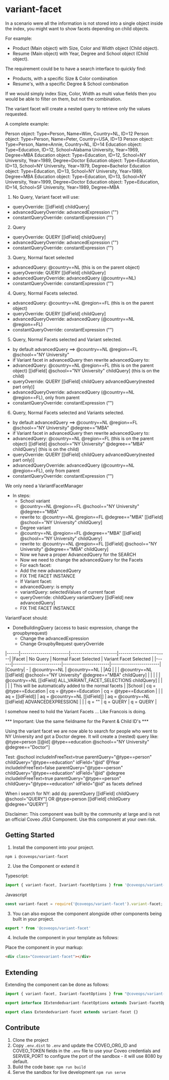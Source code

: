 # variant-facet

In a scenario were all the information is not stored into a single object inside the index, you might want to show facets depending on child objects.

For example:
* Product (Main object) with Size, Color and Width object (Child object).
* Resume (Main object) with Year, Degree and School object (Child object).

The requirement could be to have a search interface to quickly find:
* Products, with a specific Size & Color combination
* Resume's, with a specific Degree & School combination

If we would simply index Size, Color, Width as multi value fields then you would be able to filter on them, but not the combination.

The variant facet will create a nested query to retrieve only the values requested.

A complete example:

Person object: Type=Person, Name=Wim, Country=NL, ID=12
Person object: Type=Person, Name=Peter, Country=USA, ID=13
Person object: Type=Person, Name=Annie, Country=NL, ID=14
Education object: Type=Education, ID=12, School=Alabama University, Year=1969, Degree=MBA
Education object: Type=Education, ID=12, School=NY University, Year=1989, Degree=Doctor
Education object: Type=Education, ID=13, School=NY University, Year=1979, Degree=Bachelor
Education object: Type=Education, ID=13, School=NY University, Year=1989, Degree=MBA
Education object: Type=Education, ID=13, School=NY University, Year=1999, Degree=Doctor
Education object: Type=Education, ID=14, School=SF University, Year=1989, Degree=MBA

1. No Query, Variant facet will use:
  * queryOverride: [[idField] childQuery]
  * advancedQueryOverride: advancedExpression ("")
  * constantQueryOverride: constantExpression ("")
2. Query
  * queryOverride: QUERY [[idField] childQuery]
  * advancedQueryOverride: advancedExpression ("")
  * constantQueryOverride: constantExpression ("")
3. Query, Normal facet selected
  * advancedQuery: @country==NL (this is on the parent object)
  * queryOverride: QUERY [[idField] childQuery]
  * advancedQueryOverride: advancedQuery (@country==NL)
  * constantQueryOverride: constantExpression ("")
4. Query, Normal Facets selected.
  * advancedQuery: @country==NL @region==FL (this is on the parent object)
  * queryOverride: QUERY [[idField] childQuery]
  * advancedQueryOverride: advancedQuery (@country==NL @region==FL)
  * constantQueryOverride: constantExpression ("")
5. Query, Normal Facets selected and Variant selected.
  * by default advancedQuery ==> @country==NL @region==FL @school=="NY University"
  * if Variant facet in advancedQuery then rewrite advancedQuery to:
  * advancedQuery: @country==NL @region==FL (this is on the parent object) [[idField] @school=="NY University" childQuery] (this is on the child)
  * queryOverride: QUERY [[idField] childQuery advancedQuery(nested part only)]
  * advancedQueryOverride: advancedQuery (@country==NL @region==FL), only from parent
  * constantQueryOverride: constantExpression ("")
6. Query, Normal Facets selected and Variants selected.
  * by default advancedQuery ==> @country==NL @region==FL @school=="NY University" @degree=="MBA" 
  * if Variant facet in advancedQuery then rewrite advancedQuery to:
  * advancedQuery: @country==NL @region==FL (this is on the parent object) [[idField] @school=="NY University" @degree=="MBA" childQuery] (this is on the child)
  * queryOverride: QUERY [[idField] childQuery advancedQuery(nested part only)]
  * advancedQueryOverride: advancedQuery (@country==NL @region==FL), only from parent
  * constantQueryOverride: constantExpression ("")

We only need a VariantFacetManager
  * In steps:
    * School variant
    * @country==NL @region==FL @school=="NY University" @degree=="MBA" 
    * rewrite to: @country==NL @region==FL @degree=="MBA" [[idField] @school=="NY University" childQuery] 
    * Degree variant
    * @country==NL @region==FL @degree=="MBA" [[idField] @school=="NY University" childQuery]  
    * rewrite to: @country==NL @region==FL  [[idField] @school=="NY University" @degree=="MBA" childQuery] 
    * Now we have a proper AdvancedQuery for the SEARCH
    * Now we need to change the advancedQuery for the Facets
    * For each facet:
    *    Add the new advancedQuery
    *    FIX THE FACET INSTANCE
    *  If Variant facet:
    *    advancedQuery: is empty
    *    variantQuery: selectedValues of current facet
    *    queryOverride: childQuery variantQuery [[idField] new advancedQuery]
    *    FIX THE FACET INSTANCE



VariantFacet should:
* DoneBuildingQuery (access to basic expression, change the groupbyrequest)
  * Change the advancedExpression 
  * Change GroupbyRequest queryOverride

|------|------------------------|-----------------------|------------------------|
|Facet | No Query               | Normal Facet Selected | Variant Facet Selected |
|------|------------------------|-----------------------|------------------------|
|Country| -                     | @country==NL          | @country==NL           |
|AQ     |                       |                       | @country==NL [[idField] @school=="NY University" @degree=="MBA" childQuery] |
|       |                       |                       | @country==NL [[idField] ALL_VARIANT_FACET_SELECTIONS childQuery] |
|       |                       |                       | This will be automatically added to the normal facets |
|School | cq = @type==Education | cq = @type==Education | cq = @type==Education |
|       | aq = [[idField]]      | aq = @country==NL [[idField]] | aq = @country==NL [[idField] ADVANCEDEXPRESSION] |
|       | q = ""                | q =  QUERY     | q = QUERY |

I somehow need to hold the Variant Facets ... Like Francois is doing. 



*** Important: Use the same fieldname for the Parent & Child ID's ***

Using the variant facet we are now able to search for people who went to NY University and got a Doctor degree.
It will create a (nested) query like:
@type=person [[@id] @type==education @school=="NY University" @degree=="Doctor"]

Test:
@school includeInFreeText=true parentQuery="@type==person" childQuery="@type==education" idField="@id"
@Year includeInFreeText=false  parentQuery="@type==person" childQuery="@type==education" idField="@id"
@degree includeInFreeText=true  parentQuery="@type==person" childQuery="@type==education" idField="@id"
as facets defined

When i search for NY: 
add dq: parentQuery [[idField] childQuery @school="QUERY"] OR @type=person [[idField] childQuery @degree="QUERY"]


Disclaimer: This component was built by the community at large and is not an official Coveo JSUI Component. Use this component at your own risk.

## Getting Started

1. Install the component into your project.

```
npm i @coveops/variant-facet
```

2. Use the Component or extend it

Typescript:

```javascript
import { variant-facet, Ivariant-facetOptions } from '@coveops/variant-facet';
```

Javascript

```javascript
const variant-facet = require('@coveops/variant-facet').variant-facet;
```

3. You can also expose the component alongside other components being built in your project.

```javascript
export * from '@coveops/variant-facet'
```

4. Include the component in your template as follows:

Place the component in your markup:

```html
<div class="Coveovariant-facet"></div>
```

## Extending

Extending the component can be done as follows:

```javascript
import { variant-facet, Ivariant-facetOptions } from "@coveops/variant-facet";

export interface IExtendedvariant-facetOptions extends Ivariant-facetOptions {}

export class Extendedvariant-facet extends variant-facet {}
```

## Contribute

1. Clone the project
2. Copy `.env.dist` to `.env` and update the COVEO_ORG_ID and COVEO_TOKEN fields in the `.env` file to use your Coveo credentials and SERVER_PORT to configure the port of the sandbox - it will use 8080 by default.
3. Build the code base: `npm run build`
4. Serve the sandbox for live development `npm run serve`